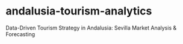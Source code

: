 # andalusia-tourism-analytics
Data-Driven Tourism Strategy in Andalusia: Sevilla Market Analysis &amp; Forecasting
